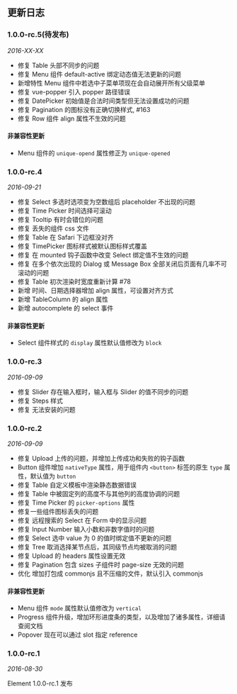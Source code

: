 ## 更新日志

### 1.0.0-rc.5(待发布)

*2016-XX-XX*

- 修复 Table 头部不同步的问题
- 修复 Menu 组件 default-active 绑定动态值无法更新的问题
- 新增特性 Menu 组件中若选中子菜单项现在会自动展开所有父级菜单
- 修复 vue-popper 引入 popper 路径错误
- 修复 DatePicker 初始值是合法时间类型但无法设置成功的问题
- 修复 Pagination 的图标没有正确切换样式, #163
- 修复 Row 组件 align 属性不生效的问题

#### 非兼容性更新
- Menu 组件的 `unique-opend` 属性修正为 `unique-opened`

### 1.0.0-rc.4

*2016-09-21*

- 修复 Select 多选时选项变为空数组后 placeholder 不出现的问题
- 修复 Time Picker 时间选择可滚动
- 修复 Tooltip 有时会错位的问题
- 修复 丢失的组件 css 文件
- 修复 Table 在 Safari 下边框没对齐
- 修复 TimePicker 图标样式被默认图标样式覆盖
- 修复 在 mounted 钩子函数中改变 Select 绑定值不生效的问题
- 修复 在多个依次出现的 Dialog 或 Message Box 全部关闭后页面有几率不可滚动的问题
- 修复 Table 初次渲染时宽度重新计算 #78
- 新增 时间、日期选择器增加 align 属性，可设置对齐方式
- 新增 TableColumn 的 align 属性
- 新增 autocomplete 的 select 事件

#### 非兼容性更新
- Select 组件样式的 `display` 属性默认值修改为 `block`

### 1.0.0-rc.3

*2016-09-09*

- 修复 Slider 存在输入框时，输入框与 Slider 的值不同步的问题
- 修复 Steps 样式
- 修复 无法安装的问题

### 1.0.0-rc.2

*2016-09-09*

- 修复 Upload 上传的问题，并增加上传成功和失败的钩子函数
- Button 组件增加 `nativeType` 属性，用于组件内 `<button>` 标签的原生 `type` 属性，默认值为 `button`
- 修复 Table 自定义模板中渲染静态数据错误
- 修复 Table 中被固定列的高度不与其他列的高度协调的问题
- 修复 Time Picker 的 `picker-options` 属性
- 修复一些组件图标丢失的问题
- 修复 远程搜索的 Select 在 Form 中的显示问题
- 修复 Input Number 输入小数和非数字值时的问题
- 修复 Select 选中 value 为 0 的值时绑定值不更新的问题
- 修复 Tree 取消选择某节点后，其同级节点均被取消的问题
- 修复 Upload 的 headers 属性设置无效
- 修复 Pagination 包含 sizes 子组件时 page-size 无效的问题
- 优化 增加打包成 commonjs 且不压缩的文件，默认引入 commonjs

#### 非兼容性更新
- Menu 组件 `mode` 属性默认值修改为 `vertical`
- Progress 组件升级，增加环形进度条的类型，以及增加了诸多属性，详细请查阅文档
- Popover 现在可以通过 slot 指定 reference

### 1.0.0-rc.1

*2016-08-30*

Element 1.0.0-rc.1 发布
